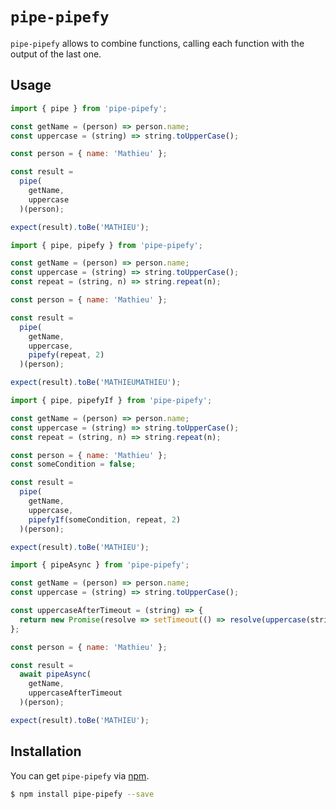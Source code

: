# `pipe-pipefy`

`pipe-pipefy` allows to combine functions, calling each function with the output of the last one.

## Usage

```javascript
import { pipe } from 'pipe-pipefy';

const getName = (person) => person.name;
const uppercase = (string) => string.toUpperCase();

const person = { name: 'Mathieu' };

const result =
  pipe(
    getName,
    uppercase
  )(person);

expect(result).toBe('MATHIEU');
```

```javascript
import { pipe, pipefy } from 'pipe-pipefy';

const getName = (person) => person.name;
const uppercase = (string) => string.toUpperCase();
const repeat = (string, n) => string.repeat(n);

const person = { name: 'Mathieu' };

const result =
  pipe(
    getName,
    uppercase,
    pipefy(repeat, 2)
  )(person);

expect(result).toBe('MATHIEUMATHIEU');
```

```javascript
import { pipe, pipefyIf } from 'pipe-pipefy';

const getName = (person) => person.name;
const uppercase = (string) => string.toUpperCase();
const repeat = (string, n) => string.repeat(n);

const person = { name: 'Mathieu' };
const someCondition = false;

const result =
  pipe(
    getName,
    uppercase,
    pipefyIf(someCondition, repeat, 2)
  )(person);

expect(result).toBe('MATHIEU');
```

```javascript
import { pipeAsync } from 'pipe-pipefy';

const getName = (person) => person.name;
const uppercase = (string) => string.toUpperCase();

const uppercaseAfterTimeout = (string) => {
  return new Promise(resolve => setTimeout(() => resolve(uppercase(string)), 50));
};

const person = { name: 'Mathieu' };

const result =
  await pipeAsync(
    getName,
    uppercaseAfterTimeout
  )(person);

expect(result).toBe('MATHIEU');
```

## Installation

You can get `pipe-pipefy` via [npm](http://npmjs.com).

```bash
$ npm install pipe-pipefy --save
```
